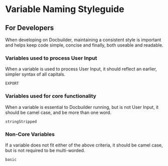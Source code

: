 # Variable Naming Styleguide
## For Developers

When developing on Docbuilder, maintaining a consistent style is important and helps keep code simple, concise and finally, both useable and readable.

### Variables used to process User Input

When a variable is used to process User Input, it should reflect an earlier, simpler syntax of all capitals.

```
EXPORT
```

### Variables used for core functionality

When a variable is essential to Docbuilder running, but is not User Input, it should be camel case, and be more than one word.

```
stringStripped
```

### Non-Core Variables

If a variable does not fit either of the above criteria, it should be camel case, but is not required to be multi-worded.

```
basic
```
